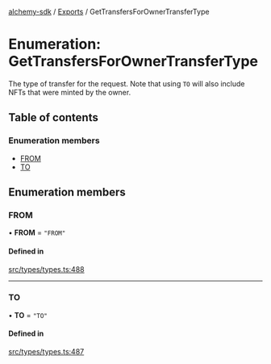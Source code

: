 [alchemy-sdk](../README.md) / [Exports](../modules.md) / GetTransfersForOwnerTransferType

# Enumeration: GetTransfersForOwnerTransferType

The type of transfer for the request. Note that using `TO` will also include
NFTs that were minted by the owner.

## Table of contents

### Enumeration members

- [FROM](GetTransfersForOwnerTransferType.md#from)
- [TO](GetTransfersForOwnerTransferType.md#to)

## Enumeration members

### FROM

• **FROM** = `"FROM"`

#### Defined in

[src/types/types.ts:488](https://github.com/alchemyplatform/alchemy-sdk-js/blob/311be54/src/types/types.ts#L488)

___

### TO

• **TO** = `"TO"`

#### Defined in

[src/types/types.ts:487](https://github.com/alchemyplatform/alchemy-sdk-js/blob/311be54/src/types/types.ts#L487)
